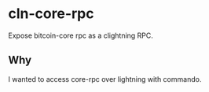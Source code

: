 
# cln-core-rpc

Expose bitcoin-core rpc as a clightning RPC.

## Why

I wanted to access core-rpc over lightning with commando.

